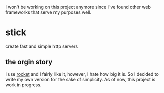 I won't be working on this project anymore since I've found
other web frameworks that serve my purposes well.

# stick
create fast and simple http servers

## the orgin story
I use [rocket](https://rocket.rs) and I fairly like it, however, 
I hate how big it is.
So I decided to write my own version for the sake of simplicity.
As of now, this project is work in progress.

